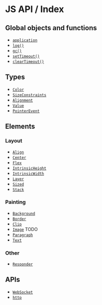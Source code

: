 # JS API / Index

## Global objects and functions

- [`application`]()
- [`log()`]()
- [`gc()`]()
- [`setTimeout()`]()
- [`clearTimeout()`]()

## Types

- [`Color`]()
- [`SizeConstraints`]()
- [`Alignment`]()
- [`Value`]()
- [`PointerEvent`]()

## Elements

### Layout

- [`Align`]()
- [`Center`]()
- [`Flex`]()
- [`IntrinsicHeight`]()
- [`IntrinsicWidth`]()
- [`Layer`]()
- [`Sized`]()
- [`Stack`]()

### Painting

- [`Background`]()
- [`Border`]()
- [`Clip`]()
- [`Image`]() TODO
- [`Paragraph`]()
- [`Text`]()

### Other

- [`Responder`]()

## APIs

- [`WebSocket`]()
- [`http`]()

